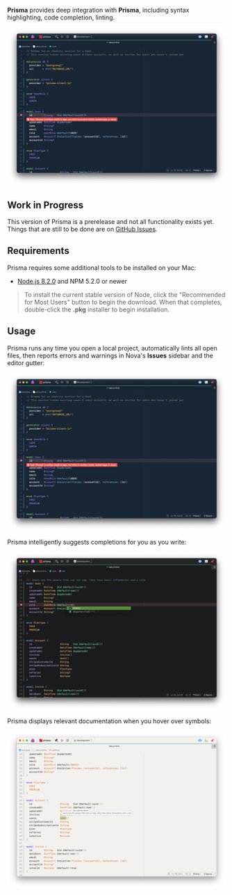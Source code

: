 **Prisma** provides deep integration with **Prisma**, including syntax highlighting, code completion, linting.

<!--
🎈 It can also be helpful to include a screenshot or GIF showing your extension in action:
-->

<img src="https://raw.githubusercontent.com/robb-j/nova-prisma/main/Prisma.novaextension/Images/extension/linting.png" width="800" alt="Prisma Extension adds Prisma schema support to Nova">

## Work in Progress

This version of Prisma is a prerelease and not all functionality exists yet.
Things that are still to be done are on
[GitHub Issues](https://github.com/robb-j/nova-prisma/issues/1).

## Requirements

Prisma requires some additional tools to be installed on your Mac:

- [Node.js 8.2.0](https://nodejs.org) and NPM 5.2.0 or newer

> To install the current stable version of Node, click the "Recommended for Most Users" button to begin the download. When that completes, double-click the **.pkg** installer to begin installation.

## Usage

Prisma runs any time you open a local project, automatically lints all open files, then reports errors and warnings in Nova's **Issues** sidebar and the editor gutter:

<img src="https://raw.githubusercontent.com/robb-j/nova-prisma/main/Prisma.novaextension/Images/extension/linting.png" width="800" alt="Prisma Extension adds Prisma Schema support to Nova">

Prisma intelligently suggests completions for you as you write:

<img src="https://raw.githubusercontent.com/robb-j/nova-prisma/main/Prisma.novaextension/Images/extension/completions.png" width="800" alt="See completion options as you write">

Prisma displays relevant documentation when you hover over symbols:

<img src="https://raw.githubusercontent.com/robb-j/nova-prisma/main/Prisma.novaextension/Images/extension/hovers.png" width="800" alt="Get tooltips when writting Prisma files">

<!-- ### Configuration

To configure global preferences, open **Extensions → Extension Library...** then select Prisma's **Preferences** tab.

You can also configure preferences on a per-project basis in **Project → Project Settings...** -->

